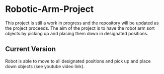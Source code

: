 # Robotic-Arm-Project
This project is still a work in progress and the repository will be updated as the project proceeds.
The aim of the project is to have the robot arm sort objects by picking up and placing them down in designated positions.

## Current Version
Robot is able to move to all designated positions and pick up and place down objects (see youtube video link). 
